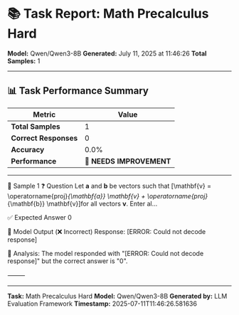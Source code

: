 # 📚 Task Report: Math Precalculus Hard

**Model:** Qwen/Qwen3-8B
**Generated:** July 11, 2025 at 11:46:26
**Total Samples:** 1

---

## 📊 Task Performance Summary

| Metric | Value |
| ------ | ----- |
| **Total Samples** | 1 |
| **Correct Responses** | 0 |
| **Accuracy** | 0.0% |
| **Performance** | 🔴 **NEEDS IMPROVEMENT** |

---

📝 Sample 1
❓ Question
Let $\mathbf{a}$ and $\mathbf{b}$ be vectors such that
\[\mathbf{v} = \operatorname{proj}_{\mathbf{a}} \mathbf{v} + \operatorname{proj}_{\mathbf{b}} \mathbf{v}\]for all vectors $\mathbf{v}.$  Enter al...

✅ Expected Answer
0

🤖 Model Output (❌ Incorrect)
Response: [ERROR: Could not decode response]

💬 Analysis:
The model responded with "[ERROR: Could not decode response]" but the correct answer is "0".

⸻

---

**Task:** Math Precalculus Hard
**Model:** Qwen/Qwen3-8B
**Generated by:** LLM Evaluation Framework
**Timestamp:** 2025-07-11T11:46:26.581636
